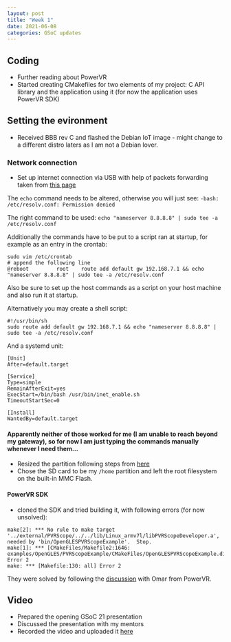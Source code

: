 ```yaml
---
layout: post
title: "Week 1"
date: 2021-06-08
categories: GSoC updates
---
```


## Coding
* Further reading about PowerVR
* Started creating CMakefiles for two elements of my project: C API library and the application using it (for now the application uses PowerVR SDK)

## Setting the evironment
* Received BBB rev C and flashed the Debian IoT image - might change to a different distro laters as I am not a Debian lover.

### Network connection
* Set up internet connection via USB with help of packets forwarding taken from [this page](http://jpdelacroix.com/tutorials/sharing-internet-beaglebone-black.html)

The `echo` command needs to be altered, otherwise you will just see:
`-bash: /etc/resolv.conf: Permission denied`

The right command to be used:
`echo "nameserver 8.8.8.8" | sudo tee -a /etc/resolv.conf`

Additionally the commands have to be put to a script ran at startup, for example as an entry in the crontab:
```config
sudo vim /etc/crontab
# append the following line
@reboot         root    route add default gw 192.168.7.1 && echo "nameserver 8.8.8.8" | sudo tee -a /etc/resolv.conf
```

Also be sure to set up the host commands as a script on your host machine and also run it at startup.

Alternatively you may create a shell script:
```
#!/usr/bin/sh
sudo route add default gw 192.168.7.1 && echo "nameserver 8.8.8.8" | sudo tee -a /etc/resolv.conf
```
And a systemd unit:
```
[Unit]
After=default.target

[Service]
Type=simple
RemainAfterExit=yes
ExecStart=/bin/bash /usr/bin/inet_enable.sh
TimeoutStartSec=0

[Install]
WantedBy=default.target
```
#### Apparently neither of those worked for me (I am unable to reach beyond my gateway), so for now I am just typing the commands manually whenever I need them...

* Resized the partition following steps from [here](https://elinux.org/Beagleboard:Expanding_File_System_Partition_On_A_microSD) 
* Chose the SD card to be my `/home` partition and left the root filesystem on the built-in MMC Flash.

#### PowerVR SDK
* cloned the SDK and tried building it, with following errors (for now unsolved):
```
make[2]: *** No rule to make target '../external/PVRScope/../../lib/Linux_armv7l/libPVRScopeDeveloper.a', needed by 'bin/OpenGLESPVRScopeExample'.  Stop.
make[1]: *** [CMakeFiles/Makefile2:1646: examples/OpenGLES/PVRScopeExample/CMakeFiles/OpenGLESPVRScopeExample.dir/all] Error 2
make: *** [Makefile:130: all] Error 2
```
They were solved by following the [discussion](https://github.com/powervr-graphics/Native_SDK/issues/70) with Omar from PowerVR.

## Video
* Prepared the opening GSoC 21 presentation 
* Discussed the presentation with my mentors
* Recorded the video and uploaded it [here](https://youtu.be/I5FnOTc8OP8)
